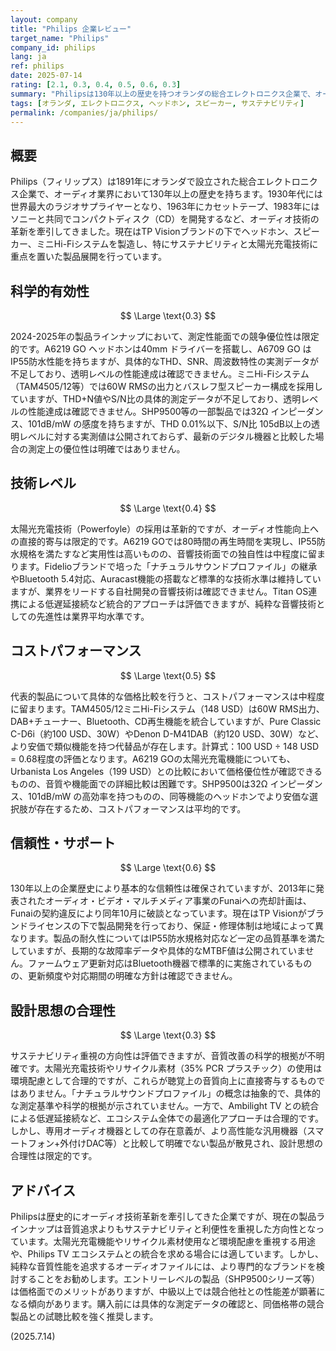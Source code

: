 ```yaml
---
layout: company
title: "Philips 企業レビュー"
target_name: "Philips"
company_id: philips
lang: ja
ref: philips
date: 2025-07-14
rating: [2.1, 0.3, 0.4, 0.5, 0.6, 0.3]
summary: "Philipsは130年以上の歴史を持つオランダの総合エレクトロニクス企業で、オーディオ分野では1963年のカセットテープ、1983年のCDの共同開発など革新的技術を生み出してきた。現在はサステナビリティとコンシューマー向け機能に重点を置いた製品を展開している。"
tags: [オランダ, エレクトロニクス, ヘッドホン, スピーカー, サステナビリティ]
permalink: /companies/ja/philips/
---
```


## 概要

Philips（フィリップス）は1891年にオランダで設立された総合エレクトロニクス企業で、オーディオ業界において130年以上の歴史を持ちます。1930年代には世界最大のラジオサプライヤーとなり、1963年にカセットテープ、1983年にはソニーと共同でコンパクトディスク（CD）を開発するなど、オーディオ技術の革新を牽引してきました。現在はTP Visionブランドの下でヘッドホン、スピーカー、ミニHi-Fiシステムを製造し、特にサステナビリティと太陽光充電技術に重点を置いた製品展開を行っています。

## 科学的有効性

$$ \Large \text{0.3} $$

2024-2025年の製品ラインナップにおいて、測定性能面での競争優位性は限定的です。A6219 GO ヘッドホンは40mm ドライバーを搭載し、A6709 GO はIP55防水性能を持ちますが、具体的なTHD、SNR、周波数特性の実測データが不足しており、透明レベルの性能達成は確認できません。ミニHi-Fiシステム（TAM4505/12等）では60W RMSの出力とバスレフ型スピーカー構成を採用していますが、THD+N値やS/N比の具体的測定データが不足しており、透明レベルの性能達成は確認できません。SHP9500等の一部製品では32Ω インピーダンス、101dB/mW の感度を持ちますが、THD 0.01%以下、S/N比 105dB以上の透明レベルに対する実測値は公開されておらず、最新のデジタル機器と比較した場合の測定上の優位性は明確ではありません。

## 技術レベル

$$ \Large \text{0.4} $$

太陽光充電技術（Powerfoyle）の採用は革新的ですが、オーディオ性能向上への直接的寄与は限定的です。A6219 GOでは80時間の再生時間を実現し、IP55防水規格を満たすなど実用性は高いものの、音響技術面での独自性は中程度に留まります。Fidelioブランドで培った「ナチュラルサウンドプロファイル」の継承やBluetooth 5.4対応、Auracast機能の搭載など標準的な技術水準は維持していますが、業界をリードする自社開発の音響技術は確認できません。Titan OS連携による低遅延接続など統合的アプローチは評価できますが、純粋な音響技術としての先進性は業界平均水準です。

## コストパフォーマンス

$$ \Large \text{0.5} $$

代表的製品について具体的な価格比較を行うと、コストパフォーマンスは中程度に留まります。TAM4505/12ミニHi-Fiシステム（148 USD）は60W RMS出力、DAB+チューナー、Bluetooth、CD再生機能を統合していますが、Pure Classic C-D6i（約100 USD、30W）やDenon D-M41DAB（約120 USD、30W）など、より安価で類似機能を持つ代替品が存在します。計算式：100 USD ÷ 148 USD = 0.68程度の評価となります。A6219 GOの太陽光充電機能についても、Urbanista Los Angeles（199 USD）との比較において価格優位性が確認できるものの、音質や機能面での詳細比較は困難です。SHP9500は32Ω インピーダンス、101dB/mW の高効率を持つものの、同等機能のヘッドホンでより安価な選択肢が存在するため、コストパフォーマンスは平均的です。

## 信頼性・サポート

$$ \Large \text{0.6} $$

130年以上の企業歴史により基本的な信頼性は確保されていますが、2013年に発表されたオーディオ・ビデオ・マルチメディア事業のFunaiへの売却計画は、Funaiの契約違反により同年10月に破談となっています。現在はTP Visionがブランドライセンスの下で製品開発を行っており、保証・修理体制は地域によって異なります。製品の耐久性についてはIP55防水規格対応など一定の品質基準を満たしていますが、長期的な故障率データや具体的なMTBF値は公開されていません。ファームウェア更新対応はBluetooth機器で標準的に実施されているものの、更新頻度や対応期間の明確な方針は確認できません。

## 設計思想の合理性

$$ \Large \text{0.3} $$

サステナビリティ重視の方向性は評価できますが、音質改善の科学的根拠が不明確です。太陽光充電技術やリサイクル素材（35% PCR プラスチック）の使用は環境配慮として合理的ですが、これらが聴覚上の音質向上に直接寄与するものではありません。「ナチュラルサウンドプロファイル」の概念は抽象的で、具体的な測定基準や科学的根拠が示されていません。一方で、Ambilight TV との統合による低遅延接続など、エコシステム全体での最適化アプローチは合理的です。しかし、専用オーディオ機器としての存在意義が、より高性能な汎用機器（スマートフォン+外付けDAC等）と比較して明確でない製品が散見され、設計思想の合理性は限定的です。

## アドバイス

Philipsは歴史的にオーディオ技術革新を牽引してきた企業ですが、現在の製品ラインナップは音質追求よりもサステナビリティと利便性を重視した方向性となっています。太陽光充電機能やリサイクル素材使用など環境配慮を重視する用途や、Philips TV エコシステムとの統合を求める場合には適しています。しかし、純粋な音質性能を追求するオーディオファイルには、より専門的なブランドを検討することをお勧めします。エントリーレベルの製品（SHP9500シリーズ等）は価格面でのメリットがありますが、中級以上では競合他社との性能差が顕著になる傾向があります。購入前には具体的な測定データの確認と、同価格帯の競合製品との試聴比較を強く推奨します。

(2025.7.14)